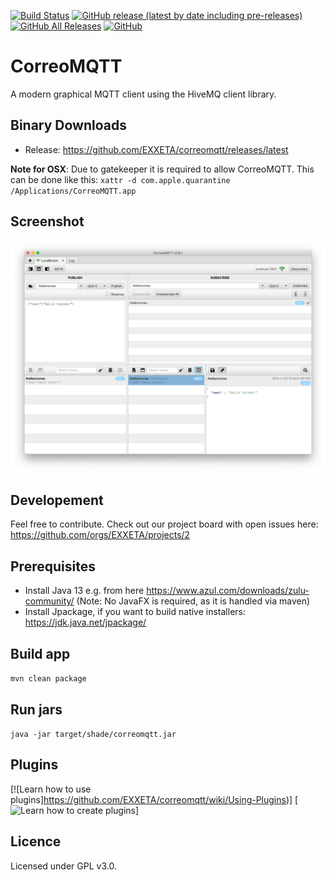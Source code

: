 [![Build Status](https://travis-ci.org/exxeta/correomqtt.svg?branch=develop)](https://travis-ci.org/exxeta/correomqtt) 
[![GitHub release (latest by date including pre-releases)](https://img.shields.io/github/v/release/exxeta/correomqtt?include_prereleases)](https://github.com/exxeta/correomqtt/releases/latest) 
[![GitHub All Releases](https://img.shields.io/github/downloads/exxeta/correomqtt/total)](https://github.com/exxeta/correomqtt/releases/latest) 
[![GitHub](https://img.shields.io/github/license/exxeta/correomqtt)](https://github.com/exxeta/correomqtt/blob/develop/LICENSE) 

# CorreoMQTT
A modern graphical MQTT client using the HiveMQ client library.


## Binary Downloads

* Release: https://github.com/EXXETA/correomqtt/releases/latest

**Note for OSX**: Due to gatekeeper it is required to allow CorreoMQTT. This can be done like this:
`xattr -d com.apple.quarantine /Applications/CorreoMQTT.app`

## Screenshot

![CorreoMQTT Connection View](screenshot.png)

## Developement

Feel free to contribute. Check out our project board with open issues here: https://github.com/orgs/EXXETA/projects/2

## Prerequisites

* Install Java 13 e.g. from here https://www.azul.com/downloads/zulu-community/ (Note: No JavaFX is required, as it is handled via maven)
* Install Jpackage, if you want to build native installers: https://jdk.java.net/jpackage/

## Build app
`mvn clean package`

## Run jars

`java -jar target/shade/correomqtt.jar`

## Plugins

[![Learn how to use plugins]https://github.com/EXXETA/correomqtt/wiki/Using-Plugins)]
[![Learn how to create plugins](https://github.com/EXXETA/correomqtt/wiki/Create-a-Plugin)]

## Licence 

Licensed under GPL v3.0.
